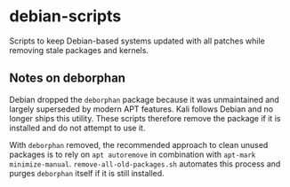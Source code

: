 # debian-scripts
Scripts to keep Debian-based systems updated with all patches while removing
stale packages and kernels.

## Notes on deborphan

Debian dropped the `deborphan` package because it was unmaintained and largely
superseded by modern APT features. Kali follows Debian and no longer ships this
utility. These scripts therefore remove the package if it is installed and do
not attempt to use it.

With `deborphan` removed, the recommended approach to clean unused packages is
to rely on `apt autoremove` in combination with `apt-mark minimize-manual`.
`remove-all-old-packages.sh` automates this process and purges `deborphan`
itself if it is still installed.
